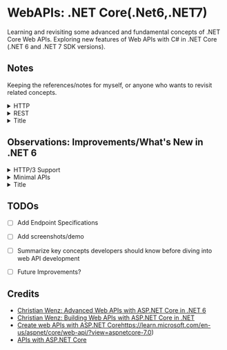 # WebAPIs: .NET Core(.Net6,.NET7)
Learning and revisiting some advanced and fundamental concepts of .NET Core Web APIs. Exploring new features of Web APIs with C# in .NET Core (.NET 6 and .NET 7 SDK versions).  


## Notes 


Keeping the references/notes for myself, or anyone who wants to revisit related concepts.


<details>
  <summary>HTTP</summary>
  <p>
    &emsp;&emsp;- <a href="https://developer.mozilla.org/en-US/docs/Web/HTTP/Status" target="_blank">HTTP response status codes</a>
  </p>

  <p>
    &emsp;&emsp;- <a href="https://www.debugbear.com/blog/http3-quic-protocol-guide" target="_blank">A Comprehensive Guide To HTTP/3 and QUIC + HTTP/1.1 vs HTTP/2 vs HTTP/3</a>
  </p>

  <p>
    &emsp;&emsp;- <a href="https://datatracker.ietf.org/doc/html/rfc2616" target="_blank">HTTP/1.1 Original Specification</a>
  </p>
</details>


<details>
  <summary>REST</summary>

  - REST is a design concept.
  
  - Rest builds on the foundation of HTTP, utilizing its methods, URIs, status codes, and other features to create a scalable and standardized architecture for building web APIs. The principles of REST are designed to align with the capabilities and characteristics of the HTTP protocol.

  <details>
    <summary>&emsp;&emsp;More on: REST is built on top of HTTP</summary>

    - REST (Representational State Transfer) is closely related to HTTP (Hypertext Transfer Protocol). In fact, RESTful APIs commonly leverage the principles and concepts of HTTP. Here are some key connections between REST and HTTP:

    - HTTP Methods (Verbs):

      - REST relies on standard HTTP methods (verbs) for interactions with resources. The primary methods used in RESTful APIs are GET (retrieve), POST (create), PUT (update/replace), PATCH (partially update), and DELETE (delete).

    - Uniform Resource Identifier (URI):

      - RESTful APIs use URIs to identify resources. URIs are the paths that clients use to access and manipulate resources. For example, /users might represent a collection of users, and /users/123 might represent a specific user with ID 123.

    - HTTP Status Codes:

      - HTTP status codes are used to indicate the result of a client's request. RESTful APIs return status codes such as 200 (OK), 201 (Created), 404 (Not Found), and 500 (Internal Server Error) to convey the outcome of operations.

    - Statelessness:

      - REST adheres to the statelessness constraint, meaning each request from a client to a server must contain all the information needed to understand and fulfill the request. The server does not store the client's state between requests.

    - Representation Formats:

      - REST commonly uses standard data representation formats, such as JSON or XML, for exchanging information between clients and servers. These formats are specified in the HTTP headers (e.g., Content-Type).

    - HATEOAS (Hypermedia As The Engine Of Application State):

      - HATEOAS is a constraint in REST that uses hypermedia links in the response to enable clients to discover and navigate to related resources. Links are embedded in the representation, guiding clients on what actions are possible.

    - Cacheability:

      - HTTP provides mechanisms for caching, and RESTful APIs often leverage caching to improve performance. Cache-related headers, like Cache-Control, can be used to control caching behavior.

    - Content Negotiation:

      - Content negotiation, facilitated by HTTP headers such as Accept and Content-Type, allows clients and servers to agree on the format of the representation data (e.g., JSON or XML).

  </details>
</details>


<details>
      <summary>Title</summary>
      <p>
           Content 1 Content 1 Content 1 Content 1 Content 1
      </p>
</details>

  
## Observations: Improvements/What's New in .NET 6


<details>
      <summary>HTTP/3 Support</summary>
      <p>
      &emsp;&emsp;- .NET 6 includes preview support for HTTP/3. HTTP/3 solves some existing functional and performance challenges by using a new underlying connection protocol called QUIC.QUIC establishes connections more quickly, and connections are independent of the IP address, allowing mobile clients to roam between Wi-fi and cellular networks. 
      </p>
</details>


<details>
  <summary>Minimal APIs</summary>
  <p>
    &emsp;&emsp;- ASP.NET 6 introduces Minimal APIs, offering a lightweight approach to building APIs with reduced boilerplate code. Unlike the traditional ASP.NET Core Web API template, if the <strong>Use controllers</strong> checkbox is unchecked during project creation, no controllers are generated. This feature caters to developers aiming to minimize unnecessary components.
  </p>
  
  <p>
    &emsp;&emsp;- Minimal APIs simplify the process of developing smaller, faster microservices. In scenarios where a microservices or serverless architecture demands small, focused APIs, minimal APIs eliminate unnecessary overhead. They are particularly suitable for APIs with a single, well-defined purpose, providing an efficient way to define such APIs.
  </p>

  <p>
    &emsp;&emsp;- Consider leveraging minimal APIs for quick prototyping, testing, or the creation of temporary APIs to validate ideas. Their lightweight nature makes them well-suited for scenarios where a rapid development cycle and minimal setup are essential.
  </p>
</details>


<details>
      <summary>Title</summary>
      <p>
           Content 1 Content 1 Content 1 Content 1 Content 1
      </p>
</details>


## TODOs


- [ ] Add Endpoint Specifications  
- [ ] Add screenshots/demo  
- [ ] Summarize key concepts developers should know before diving into web API development
- [ ] Future Improvements? 


## Credits


- [Christian Wenz: Advanced Web APIs with ASP.NET Core in .NET 6](https://www.linkedin.com/learning/advanced-web-apis-with-asp-dot-net-core-in-dot-net-6/filtering-items?contextUrn=urn%3Ali%3AlearningCollection%3A7127800062000201728)
- [Christian Wenz: Building Web APIs with ASP.NET Core in .NET](https://www.linkedin.com/learning/building-web-apis-with-asp-dot-net-core-in-dot-net/hello-world-api-style-19429584?contextUrn=urn%3Ali%3AlearningCollection%3A7127800062000201728)
- [Create web APIs with ASP.NET Core](https://learn.microsoft.com/en-us/aspnet/core/web-api/?view=aspnetcore-7.0)https://learn.microsoft.com/en-us/aspnet/core/web-api/?view=aspnetcore-7.0)
- [APIs with ASP.NET Core](https://dotnet.microsoft.com/en-us/apps/aspnet/apis)
